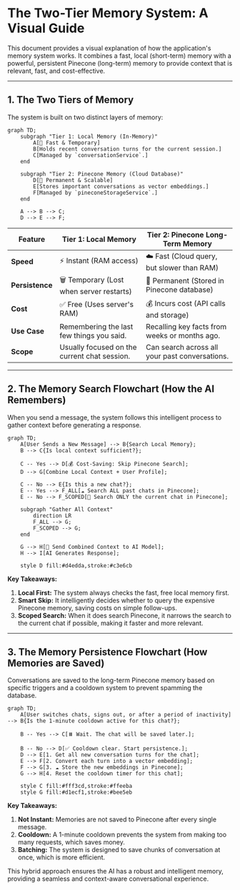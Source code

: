 # The Two-Tier Memory System: A Visual Guide

This document provides a visual explanation of how the application's memory system works. It combines a fast, local (short-term) memory with a powerful, persistent Pinecone (long-term) memory to provide context that is relevant, fast, and cost-effective.

---

## 1. The Two Tiers of Memory

The system is built on two distinct layers of memory:

```mermaid
graph TD;
    subgraph "Tier 1: Local Memory (In-Memory)"
        A[🚀 Fast & Temporary]
        B[Holds recent conversation turns for the current session.]
        C[Managed by `conversationService`.]
    end

    subgraph "Tier 2: Pinecone Memory (Cloud Database)"
        D[🧠 Permanent & Scalable]
        E[Stores important conversations as vector embeddings.]
        F[Managed by `pineconeStorageService`.]
    end

    A --> B --> C;
    D --> E --> F;
```

| Feature          | Tier 1: Local Memory                               | Tier 2: Pinecone Long-Term Memory                  |
| ---------------- | -------------------------------------------------- | -------------------------------------------------- |
| **Speed**        | ⚡️ Instant (RAM access)                            | ☁️ Fast (Cloud query, but slower than RAM)         |
| **Persistence**  | 🗑️ Temporary (Lost when server restarts)           | 💾 Permanent (Stored in Pinecone database)         |
| **Cost**         | ✅ Free (Uses server's RAM)                        | 💰 Incurs cost (API calls and storage)             |
| **Use Case**     | Remembering the last few things you said.          | Recalling key facts from weeks or months ago.      |
| **Scope**        | Usually focused on the current chat session.       | Can search across all your past conversations.     |

---

## 2. The Memory Search Flowchart (How the AI Remembers)

When you send a message, the system follows this intelligent process to gather context before generating a response.

```mermaid
graph TD;
    A[User Sends a New Message] --> B{Search Local Memory};
    B --> C{Is local context sufficient?};
    
    C -- Yes --> D[💰 Cost-Saving: Skip Pinecone Search];
    D --> G[Combine Local Context + User Profile];
    
    C -- No --> E{Is this a new chat?};
    E -- Yes --> F_ALL[☁️ Search ALL past chats in Pinecone];
    E -- No --> F_SCOPED[🎯 Search ONLY the current chat in Pinecone];
    
    subgraph "Gather All Context"
        direction LR
        F_ALL --> G;
        F_SCOPED --> G;
    end
    
    G --> H[🤖 Send Combined Context to AI Model];
    H --> I[AI Generates Response];

    style D fill:#d4edda,stroke:#c3e6cb
```

**Key Takeaways:**

1. **Local First:** The system always checks the fast, free local memory first.
2. **Smart Skip:** It intelligently decides whether to query the expensive Pinecone memory, saving costs on simple follow-ups.
3. **Scoped Search:** When it does search Pinecone, it narrows the search to the current chat if possible, making it faster and more relevant.

---

## 3. The Memory Persistence Flowchart (How Memories are Saved)

Conversations are saved to the long-term Pinecone memory based on specific triggers and a cooldown system to prevent spamming the database.

```mermaid
graph TD;
    A[User switches chats, signs out, or after a period of inactivity] --> B{Is the 1-minute cooldown active for this chat?};
    
    B -- Yes --> C[⏸️ Wait. The chat will be saved later.];
    
    B -- No --> D[✅ Cooldown clear. Start persistence.];
    D --> E[1. Get all new conversation turns for the chat];
    E --> F[2. Convert each turn into a vector embedding];
    F --> G[3. ☁️ Store the new embeddings in Pinecone];
    G --> H[4. Reset the cooldown timer for this chat];

    style C fill:#fff3cd,stroke:#ffeeba
    style G fill:#d1ecf1,stroke:#bee5eb
```

**Key Takeaways:**
1.  **Not Instant:** Memories are not saved to Pinecone after every single message.
2.  **Cooldown:** A 1-minute cooldown prevents the system from making too many requests, which saves money.
3.  **Batching:** The system is designed to save chunks of conversation at once, which is more efficient.

This hybrid approach ensures the AI has a robust and intelligent memory, providing a seamless and context-aware conversational experience.
